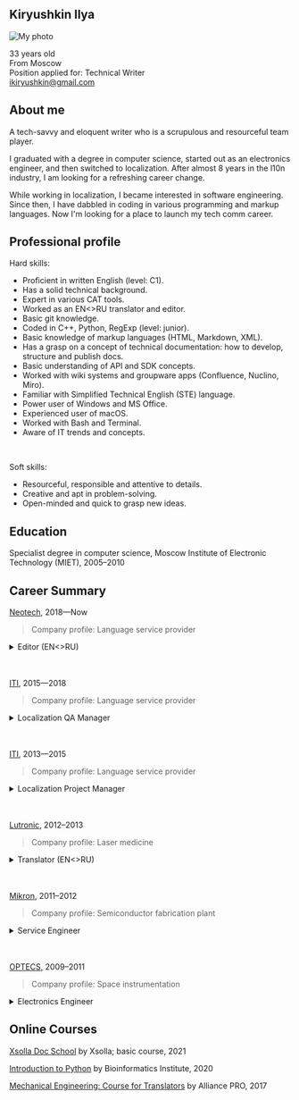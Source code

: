 ## Kiryushkin Ilya
![My photo](https://drive.google.com/uc?export=view&id=1pPKcGlFSXp93kkjKNtVN74VVd7qRWFEm)

33 years old  
From Moscow  
Position applied for: Technical Writer  
ikiryushkin@gmail.com  
  
## About me  
A tech-savvy and eloquent writer who is a scrupulous and resourceful team player.  
  
I graduated with a degree in computer science, started out as an electronics engineer, and then switched to localization. After almost 8 years in the l10n industry, I am looking for a refreshing career change.  
  
While working in localization, I became interested in software engineering. Since then, I have dabbled in coding in various programming and markup languages. Now I'm looking for a place to launch my tech comm career.  
  
## Professional profile

Hard skills:  
- Proficient in written English (level: C1).
- Has a solid technical background.
- Expert in various CAT tools.
- Worked as an EN<>RU translator and editor.
- Basic git knowledge.
- Coded in C++, Python, RegExp (level: junior).
- Basic knowledge of markup languages (HTML, Markdown, XML).
- Has a grasp on a concept of technical documentation: how to develop, structure and publish docs.
- Basic understanding of API and SDK concepts.
- Worked with wiki systems and groupware apps (Confluence, Nuclino, Miro).
- Familiar with Simplified Technical English (STE) language.
- Power user of Windows and MS Office.
- Experienced user of macOS.
- Worked with Bash and Terminal.
- Aware of IT trends and concepts.
<br />
  
Soft skills:  
- Resourceful, responsible and attentive to details. 
- Creative and apt in problem-solving. 
- Open-minded and quick to grasp new ideas.


## Education

Specialist degree in computer science, Moscow Institute of Electronic Technology (MIET), 2005–2010  
  
## Career Summary

[Neotech](https://neotech.ru/), 2018—Now
>Company profile: Language service provider    

<details>
  <summary>Editor (EN<>RU)</summary>
  
- Edited technical and non-technical translations for various hardware and software providers, including SAP, Dell, NetApp and Microsoft.
- Devised and evaluated tests for freelance candidates.
- Created glossaries and style guides, maintained translation memories.
- Wrote and published instructions for in-house employees and outsourced personnel (see the example for language service providers from CIS countries [here](https://bit.ly/LSPReqsEN)).
- Consulted staff on language quality matters (see an example of the presentation [here](https://prezi.com/view/mEXuGyX4LVUY8fP9Zgk9/)).
</details>

<br />
<br />

    
    
[ITI](https://www.iti.ru/), 2015—2018  
>Company profile: Language service provider    

<details>
  <summary>Localization QA Manager</summary>

- Substantially revised the company's KPI system.
- Performed automated checks before final delivery using QA tools such as Verifika, MultiQA (ContentQuo) and Xbench.
- Copy-edited and reworked subpar translations.
- Registered and processed incoming quality audits from clients.
- Performed root cause analysis of poor product quality and came up with corrective action plans. 
- Ensured that the company's workflow complies with the industry standards (ASTM F 2575, EN 15038, ISO 17100) and frameworks (LISA, SAE J2450, MQM, TAUS DQF).
- Participated in meetings with stakeholders.
</details>

<br />
<br />

    
[ITI](https://www.iti.ru/), 2013—2015  
>Company profile: Language service provider    

<details>
  <summary>Localization Project Manager</summary>

- Managed localization and review projects for hardware and software vendors, including Cisco, Dell/EMC, VMware, Microsoft, Oracle, OSISoft, Amazon, NetApp.
- Analyzed project scope, prepared and converted files for various CATs (Trados studio, TWS Translation Workspace‚ MemoQ, Idiom, WordFast, Transit, Passolo, LEAF).
- Coordinated workflow and activity of translators, editors/reviewers and proofreaders.
- Participated in meetings with stakeholders.
- Performed automated quality checks and spot checks before final delivery; copy-edited and reworked subpar translations.
- Maintained project style guides, glossaries and translation memories.
</details>

<br />
<br />
    
    
[Lutronic](http://bellasystech.ru/), 2012–2013  
>Company profile: Laser medicine  

<details>
  <summary>Translator (EN<>RU)</summary>

- Translated business correspondence and documentation for laser medicine and plastic surgery equipment. Examples of documentation: user guides, clinical studies, manuals for service engineers and physicians, marketing materials.
- Performed desktop publishing using Adobe Creative Suite apps.
- Collaborated with service engineers from the company's head office in Korea.
</details>

<br />
<br />

    
[Mikron](www.mikron.ru), 2011–2012   
>Company profile: Semiconductor fabrication plant  

<details>
  <summary>Service Engineer</summary>

- Performed maintenance and troubleshooting of machinery for semiconductor device fabrication (plasma etchers).
- Studied English documents, manuals, descriptions and datasheets for the plasma etchers and their components.
- Successfully collaborated with field service engineers from the UK.
</details>

<br />
<br />

    
[OPTECS](https://optecs-npp.ru/), 2009–2011  
>Company profile: Space instrumentation  

<details>
  <summary>Electronics Engineer</summary>
  
- Performed troubleshooting of test & control equipment for spacecraft systems.
- Engaged in R&D activity: studied manuals, descriptions and datasheets for various electronic components and devices.
- Prepared and issued ESKD-compliant (GOST 2.701) documentation for the equipment.
</details>


## Online Courses 

[Xsolla Doc School](https://school.xsolla.com/documentation2021) by Xsolla; basic course, 2021
  
[Introduction to Python](https://stepik.org/course/67/promo) by Bioinformatics Institute, 2020
  
[Mechanical Engineering: Course for Translators](http://apschool.ru/kurs-mashinostroitelnogo-perevoda/) by Alliance PRO, 2017
